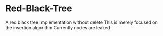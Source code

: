 # Red-Black-Tree
A red black tree implementation without delete
This is merely focused on the insertion algorithm
Currently nodes are leaked
